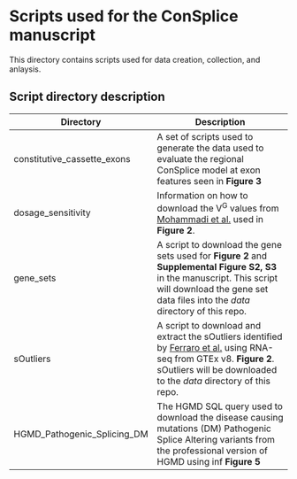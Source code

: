 # Scripts used for the ConSplice manuscript

This directory contains scripts used for data creation, collection, and anlaysis. 

## Script directory description

| Directory | Description |
| --------- | ----------- |
| constitutive_cassette_exons | A set of scripts used to generate the data used to evaluate the regional ConSplice model at exon features seen in **Figure 3** |
| dosage_sensitivity | Information on how to download the V<sup>G</sup> values from [Mohammadi et al.](https://www.science.org/doi/10.1126/science.aay0256?) used in **Figure 2**. |
| gene_sets | A script to download the gene sets used for **Figure 2** and **Supplemental Figure S2, S3** in the manuscript. This script will download the gene set data files into the *data* directory of this repo. | 
| sOutliers | A script to download and extract the sOutliers identified by [Ferraro et al.](https://www.science.org/doi/10.1126/science.aaz5900) using RNA-seq from GTEx v8. **Figure 2**. sOutliers will be downloaded to the *data* directory of this repo. | 
| HGMD_Pathogenic_Splicing_DM | The HGMD SQL query used to download the disease causing mutations (DM) Pathogenic Splice Altering variants from the professional version of HGMD using inf **Figure 5** | 



